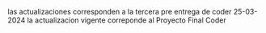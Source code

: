 las actualizaciones corresponden a la tercera pre entrega de coder
25-03-2024 la actualizacion vigente correponde al Proyecto Final Coder
